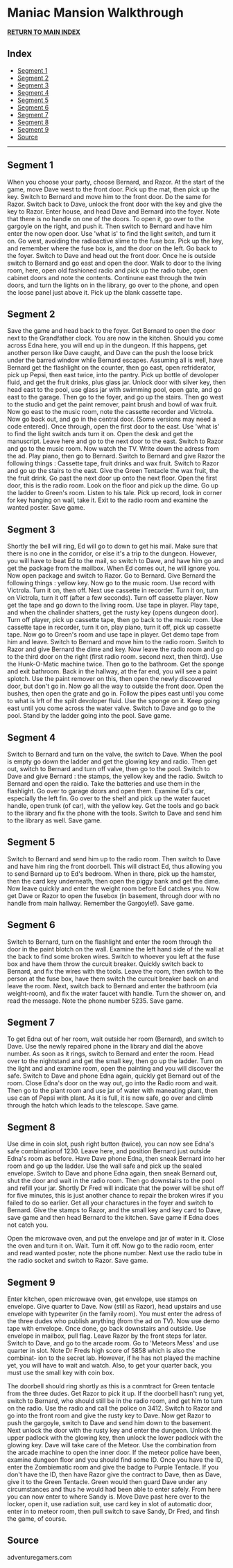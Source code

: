 # Maniac Mansion Walkthrough

<b>[RETURN TO MAIN INDEX](./lamain.md)</b>

## Index


- [Segment 1](#segment-1)
- [Segment 2](#segment-2)
- [Segment 3](#segment-3)
- [Segment 4](#segment-4)
- [Segment 5](#segment-5)
- [Segment 6](#segment-6)
- [Segment 7](#segment-7)
- [Segment 8](#segment-8)
- [Segment 9](#segment-9)
- [Source](#source)


___

## Segment 1
When you choose your party, choose Bernard, and Razor.
At the start of the game, move Dave west to the front door. Pick up the mat,
then pick up the key. Switch to Bernard and move him to the front door. Do
the same for Razor. Switch back to Dave, unlock the front door with the key
and give the key to Razor. Enter house, and head Dave and Bernard into the
foyer. Note that there is no handle on one of the doors. To open it, go over
to the gargoyle on the right, and push it. Then switch to Bernard and have
him enter the now open door. Use 'what is' to find the light switch, and turn
it on. Go west, avoiding the radioactive slime to the fuse box. Pick up the
key, and remember where the fuse box is, and the door on the left. Go back to
the foyer. Switch to Dave and head out the front door. Once he is outside
switch to Bernard and go east and open the door. Walk to door to the living
room, here, open old fashioned radio and pick up the radio tube, open cabinet
doors and note the contents. Continune east through the twin doors, and turn
the lights on in the library, go over to the phone, and open the loose panel
just above it. Pick up the blank cassette tape.

## Segment 2
Save the game and head back
to the foyer. Get Bernard to open the door next to the Grandfather clock.
You are now in the kitchen. Should you come across Edna here, you will end up
in the dungeon. If this happens, get another person like Dave caught, and Dave
can the push the loose brick under the barred window while Bernard escapes.
Assuming all is well, have Bernard get the flashlight on the counter, then go
east, open refriderator, pick up Pepsi, then east twice, into the pantry.
Pick up bottle of devoloper fluid, and get the fruit drinks, plus glass jar.
Unlock door with silver key, then head east to the pool, use glass jar with
swimming pool, open gate, and go east to the garage. Then go to the foyer,
and go up the stairs. Then go west to the studio and get the paint remover,
paint brush and bowl of wax fruit. Now go east to the music room, note the
cassette recorder and Victrola. Now go back out, and go in the central door.
(Some versions may need a code entered). Once through, open the first door
to the east. Use 'what is' to find the light switch ands turn it on. Open
the desk and get the manuscript. Leave here and go to the next door to the
east. Switch to Razor and go to the music room. Now watch the TV. Write
down the adress from the ad. Play piano, then go to Bernard. Switch to
Bernard and give Razor the following things : Cassette tape, fruit drinks
and wax fruit. Switch to Razor and go up the stairs to the east. Give the
Green Tentacle the wax fruit, the the fruit drink. Go past the next door up
onto the next floor. Open the first door, this is the radio room. Look on
the floor and pick up the dime. Go up the ladder to Green's room. Listen to
his tale. Pick up record, look in corner for key hanging on wall, take it. 
Exit to the radio room and examine the wanted poster.
Save game.

## Segment 3
Shortly the bell will ring, Ed will go to down to get his mail. Make sure
that there is no one in the corridor, or else it's a trip to the dungeon.
However, you will have to beat Ed to the mail, so switch to Dave, and have
him go and get the package from the mailbox. When Ed comes out, he will
ignore you. Now open package and switch to Razor. Go to Bernard. Give
Bernard the following things : yellow key. Now go to the music room. Use
record with Victrola. Turn it on, then off. Next use cassette in recorder.
Turn it on, turn on Victrola, turn it off (after a few seconds). Turn off
cassette player. Now get the tape and go down to the living room. Use tape
in player. Play tape, and when the chalinder shatters, get the rusty key
(opens dungeon door). Turn off player, pick up cassette tape, then go back
to the music room. Use cassette tape in recorder, turn it on, play piano,
turn it off, pick up cassette tape. Now go to Green's room and use tape in
player. Get demo tape from him and leave. Switch to Bernard and move him to
the radio room. Switch to Razor and give Bernard the dime and key. Now
leave the radio room and go to the third door on the right (first radio room.
second next, then third). Use the Hunk-O-Matic machine twice. Then go to
the bathroom. Get the sponge and exit bathroom. Back in the hallway, at the
far end, you will see a paint splotch. Use the paint remover on this, then
open the newly discovered door, but don't go in. Now go all the way to
outside the front door. Open the bushes, then open the grate and go in. 
Follow the pipes east until you come to what is lrft of the spilt devoloper
fluid. Use the sponge on it. Keep going east until you come across the
water valve. Switch to Dave and go to the pool. Stand by the ladder going
into the pool.
Save game.

## Segment 4
Switch to Bernard and turn on the valve, the switch to Dave. When the pool
is empty go down the ladder and get the glowing key and radio. Then get out,
switch to Bernard and turn off valve, then go to the pool. Switch to Dave and
give Bernard : the stamps, the yellow key and the radio. Switch to Bernard
and open the raidio. Take the batteries and use them in the flashlight. Go
over to garage doors and open them. Examine Ed's car, especially the left
fin. Go over to the shelf and pick up the water faucet handle, open trunk (of
car), with the yellow key. Get the tools and go back to the library and fix
the phone with the tools. Switch to Dave and send him to the library as well.
Save game.

## Segment 5
Switch to Bernard and send him up to the radio room. Then switch to Dave and
have him ring the front doorbell. This will distract Ed, thus allowing you to
send Bernard up to Ed's bedroom. When in there, pick up the hamster, then the
card key underneath, then open the piggy bank and get the dime. Now leave
quickly and enter the weight room before Ed catches you. Now get Dave or
Razor to open the fusebox (in basement, through door with no handle from main
hallway. Remember the Gargoyle!).
Save game. 

## Segment 6
Switch to Bernard, turn on the
flashlight and enter the room through the door in the paint blotch on the
wall. Examine the left hand side of the wall at the back to find some broken
wires. Switch to whoever you left at the fuse box and have them throw the
curcuit breaker. Quickly switch back to Bernard, and fix the wires with the
tools. Leave the room, then switch to the person at the fuse box, have them
switch the curcuit breaker back on and leave the room. Next, switch back to
Bernard and enter the bathroom (via weight-room), and fix the water faucet
with handle. Turn the shower on, and read the message. Note the phone number
5235.
Save game.

## Segment 7
To get Edna out of her room, wait outside her room (Bernard), and switch to
Dave. Use the newly repaired phone in the library and dial the above number.
As soon as it rings, switch to Bernard and enter the room. Head over to the
nightstand and get the small key, then go up the ladder. Turn on the light
and and examine room, open the painting and you will discover the safe.
Switch to Dave and phone Edna again, quickly get Bernard out of the room.
Close Edna's door on the way out, go into the Radio room and wait. Then go
to the plant room and use jar of water with maneating plant, then use can of
Pepsi with plant. As it is full, it is now safe, go over and climb through
the hatch which leads to the telescope.
Save game.

## Segment 8
Use dime in coin slot,
push right button (twice), you can now see Edna's safe combinationof 1230. 
Leave here, and position Bernard just outside Edna's room as before. Have
Dave phone Edna, then sneak Bernard into her room and go up the ladder. Use
the wall safe and pick up the sealed envelope. Switch to Dave and phone Edna
again, then sneak Bernard out, shut the door and wait in the radio room. Then
go downstairs to the pool and refill your jar. Shortly Dr Fred will indicate
that the power will be shut off for five minutes, this is just another chance
to repair the broken wires if you failed to do so earlier. Get all your
charactures in the foyer and switch to Bernard. Give the stamps to Razor,
and the small key and key card to Dave, save game and then head Bernard to
the kitchen.
Save game if Edna does not catch you.

Open the microwave oven,
and put the envelope and jar of water in it. Close the oven and turn it on.
Wait. Turn it off. Now go to the radio room, enter and read wanted poster,
note the phone number. Next use the radio tube in the radio socket and switch
to Razor.
Save game.

## Segment 9
Enter kitchen, open microwave oven, get envelope, use
stamps on envelope. Give quarter to Dave. Now (still as Razor), head
upstairs and use envelope with typewriter (in the family room). You must
enter the adress of the three dudes who publish anything (from the ad on TV).
Now use demo tape with envelope. Once done, go back downstairs and outside.
Use envelope in mailbox, pull flag. Leave Razor by the front steps for later.
Switch to Dave, and go to the arcade room. Go to 'Meteors Mess' and use
quarter in slot. Note Dr Freds high score of 5858 which is also the combinat-
ion to the secret lab. However, if he has not played the machine yet, you
will have to wait and watch. Also, to get your quarter back, you must use the
small key with coin box.

The doorbell should ring shortly as this is a conmtract for Green tentacle
from the three dudes. Get Razor to pick it up. If the doorbell hasn't rung
yet, switch to Bernard, who should still be in the radio room, and get him to
turn on the radio. Use the radio and call the police on 3412. Switch to
Razor and go into the front room and give the rusty key to Dave. Now get
Razor to push the gargoyle, switch to Dave and send him down to the basement.
Next unlock the door with the rusty key and enter the dungeon. Unlock the
upper padlock with the glowing key, then unlock the lower padlock with the
glowing key. Dave will take care of the Meteor. Use the combination from the
arcade machine to open the inner door. If the meteor police have been,
examine dungeon floor and you should find some ID. Once you have the ID,
enter the Zombiematic room and give the badge to Purple Tentacle. If you
don't have the ID, then have Razor give the contract to Dave, then as Dave,
give it to the Green Tentacle. Green would then guard Dave under any
circumstances and thus he would had been able to enter safely. From here you
can now enter to where Sandy is. Move Dave past here over to the locker,
open it, use radiation suit, use card key in slot of automatic door, enter in
to meteor room, then pull switch to save Sandy, Dr Fred, and finsh the game,
of course.

## Source
adventuregamers.com

<link rel="shortcut icon" type="image/x-icon" href="https://raw.githubusercontent.com/trzyglow/trzyglow.github.io/main/data/favicon.ico" />
<link rel="apple-touch-icon" sizes="128x128" href="https://raw.githubusercontent.com/trzyglow/trzyglow.github.io/main/data/ati.png" />